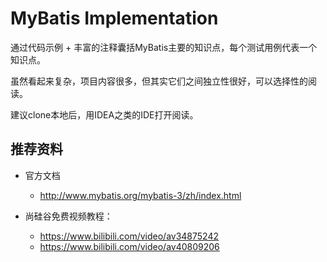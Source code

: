 # MyBatis Implementation

通过代码示例 + 丰富的注释囊括MyBatis主要的知识点，每个测试用例代表一个知识点。

虽然看起来复杂，项目内容很多，但其实它们之间独立性很好，可以选择性的阅读。

建议clone本地后，用IDEA之类的IDE打开阅读。

## 推荐资料
- 官方文档
  - http://www.mybatis.org/mybatis-3/zh/index.html

- 尚硅谷免费视频教程：
  - https://www.bilibili.com/video/av34875242
  - https://www.bilibili.com/video/av40809206
  

